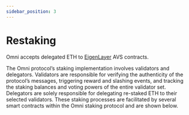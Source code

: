 ```yaml
---
sidebar_position: 3
---
```


# Restaking

Omni accepts delegated ETH to [EigenLayer](https://www.eigenlayer.xyz/) AVS contracts.

The Omni protocol’s staking implementation involves validators and delegators. Validators are responsible for verifying the authenticity of the protocol’s messages, triggering reward and slashing events, and tracking the staking balances and voting powers of the entire validator set. Delegators are solely responsible for delegating re-staked ETH to their selected validators. These staking processes are facilitated by several smart contracts within the Omni staking protocol and are shown below.
